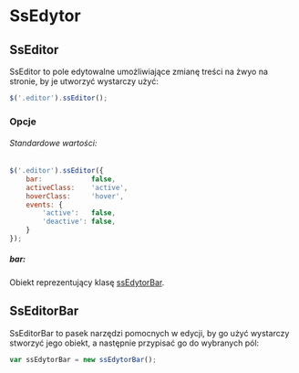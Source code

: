 # SsEdytor #

## SsEditor ##

SsEditor to pole edytowalne umożliwiające zmianę treści na żwyo na stronie, by je utworzyć wystarczy użyć:

```js
$('.editor').ssEditor();
```

### Opcje ###

###### Standardowe wartości: ######

```js
$('.editor').ssEditor({
	bar: 			false,
	activeClass: 	'active',
	hoverClass: 	'hover',
	events: {
		'active': 	false,
		'deactive': false,
	}
});
```

##### bar: #####
Obiekt reprezentujący klasę [ssEdytorBar](#aseditorbar).

## SsEditorBar ##

SsEditorBar to pasek narzędzi pomocnych w edycji, by go użyć wystarczy stworzyć jego obiekt, a następnie przypisać go do wybranych pól:

```js
var ssEdytorBar = new ssEdytorBar();
```